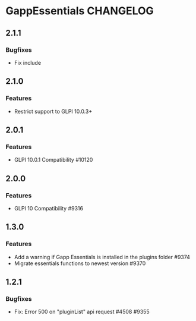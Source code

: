 # GappEssentials CHANGELOG
## 2.1.1
### Bugfixes
- Fix include

## 2.1.0
### Features
- Restrict support to GLPI 10.0.3+

## 2.0.1
### Features
- GLPI 10.0.1 Compatibility #10120

## 2.0.0
### Features
- GLPI 10 Compatibility #9316

## 1.3.0
### Features
- Add a warning if Gapp Essentials is installed in the plugins folder #9374
- Migrate essentials functions to newest version #9370

## 1.2.1
### Bugfixes
- Fix: Error 500 on "pluginList" api request #4508 #9355
